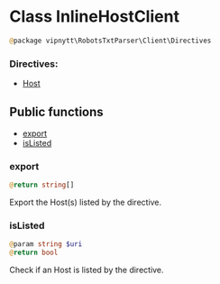 # Class InlineHostClient
```php
@package vipnytt\RobotsTxtParser\Client\Directives
```

### Directives:
- [Host](../Directives.md#host)

## Public functions
- [export](#export)
- [isListed](#islisted)

### export
```php
@return string[]
```
Export the Host(s) listed by the directive.

### isListed
```php
@param string $uri
@return bool
```
Check if an Host is listed by the directive.